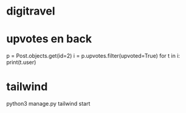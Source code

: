# digitravel

# upvotes en back
p = Post.objects.get(id=2)
i = p.upvotes.filter(upvoted=True)
for t in i:
    print(t.user)

# tailwind
python3 manage.py tailwind start